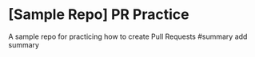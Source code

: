 # [Sample Repo] PR Practice
A sample repo for practicing how to create Pull Requests
#summary
add summary